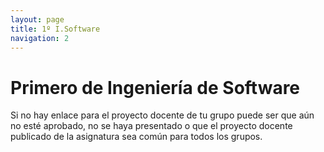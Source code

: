```yaml
---
layout: page
title: 1º I.Software
navigation: 2
---
```


# Primero de Ingeniería de Software

Si no hay enlace para el proyecto docente de tu grupo puede ser que aún no esté aprobado, no se haya presentado o que el proyecto docente publicado de la asignatura sea común para todos los grupos.